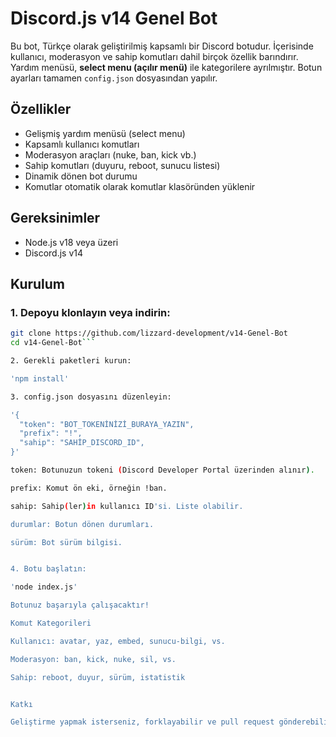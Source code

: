 # Discord.js v14 Genel Bot

Bu bot, Türkçe olarak geliştirilmiş kapsamlı bir Discord botudur. İçerisinde kullanıcı, moderasyon ve sahip komutları dahil birçok özellik barındırır. Yardım menüsü, **select menu (açılır menü)** ile kategorilere ayrılmıştır. Botun ayarları tamamen `config.json` dosyasından yapılır.

## Özellikler

- Gelişmiş yardım menüsü (select menu)
- Kapsamlı kullanıcı komutları
- Moderasyon araçları (nuke, ban, kick vb.)
- Sahip komutları (duyuru, reboot, sunucu listesi)
- Dinamik dönen bot durumu
- Komutlar otomatik olarak komutlar klasöründen yüklenir

## Gereksinimler

- Node.js v18 veya üzeri
- Discord.js v14

## Kurulum

### 1. Depoyu klonlayın veya indirin:

```bash
git clone https://github.com/lizzard-development/v14-Genel-Bot
cd v14-Genel-Bot```

2. Gerekli paketleri kurun:

'npm install'

3. config.json dosyasını düzenleyin:

'{
  "token": "BOT_TOKENİNİZİ_BURAYA_YAZIN",
  "prefix": "!",
  "sahip": "SAHİP_DISCORD_ID",
}'

token: Botunuzun tokeni (Discord Developer Portal üzerinden alınır).

prefix: Komut ön eki, örneğin !ban.

sahip: Sahip(ler)in kullanıcı ID'si. Liste olabilir.

durumlar: Botun dönen durumları.

sürüm: Bot sürüm bilgisi.


4. Botu başlatın:

'node index.js'

Botunuz başarıyla çalışacaktır!

Komut Kategorileri

Kullanıcı: avatar, yaz, embed, sunucu-bilgi, vs.

Moderasyon: ban, kick, nuke, sil, vs.

Sahip: reboot, duyur, sürüm, istatistik


Katkı

Geliştirme yapmak isterseniz, forklayabilir ve pull request gönderebilirsiniz.